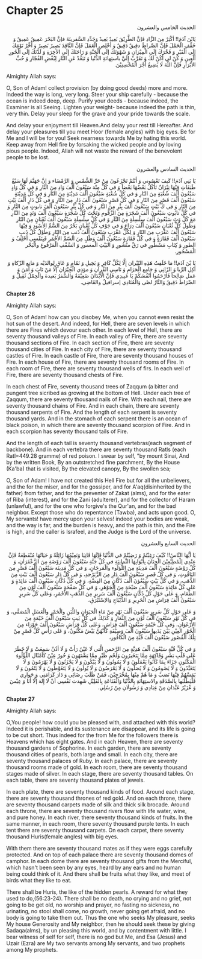 Chapter 25
==========

<p dir="rtl">
الحديث الخامس والعشرون‏
</p>

<p dir="rtl">
يَابْنَ آدَمَ!! أكْثِرْ مِنَ الزَّادِ فَإنَّ الطَّرِيْقَ بَعِيدٌ
بَعِيدٌ وَجَدِّدِ السَّفرينَةَ فإنَّ البَحْرَ عَمِيقٌ عَمِيقٌ وَ خَفِّفِ
الْحَمْلَ فَإنَّ الصِّراطَ دقِيقٌ دَقِيقٌ وَ أَخْلِصِ الْعَمَلَ فَإنَّ
النَّاقِدَ بَصِيرٌ بَصِيرٌ وَ أخِّرْ نَوْمَكَ إِلَى الْقَبْرِ وَ
فَخْرَكَ إِلَى الْمِيْزانِ وَ شَهْوَتَكَ إلَى الْجَنَّةِ وَ رَاحَتَكَ
إِلَى الآخِرَةِ وَ لَذّتَكَ إلَى الْحُورِ الْعِينِ وَ كُنْ لي أَكُنْ
لَكَ وَ تَقَرَّبْ إِلَيَّ باستِهانَةِ الدُّنْيا وَ تَبَعَّدْ عَنِ
النَّارِ لِبُغْضِ الفُجّارِ وَ حُبِّ الأَبْرَارِ فَإنَّ اللَّهَ لَا
يُضِيعُ أَجْرَ الْمُحْسِنِيْنَ.
</p>

Almighty Allah says:

O, Son of Adam! collect provision (by doing good deeds) more and more.
Indeed the way is long, very long. Steer your ship carefully - because
the ocean is indeed deep, deep. Purify your deeds - because indeed, the
Examiner is all Seeing. Lighten your weight- because indeed the path is
thin, very thin. Delay your sleep for the grave and your pride towards
the scale.

And delay your enjoyment till Heaven.And delay your rest till
Hereafter. And delay your pleasures till you meet Hoor (female angles)
with big eyes. Be for Me and I will be for you! Seek nearness towards Me
by hating this world. Keep away from Hell fire by forsaking the wicked
people and by loving pious people. Indeed, Allah will not waste the
reward of the benevolent people to be lost.

<p dir="rtl">
الحديث السادس والعشرون‏
</p>

<p dir="rtl">
يَا بَنِي آدَمَ!! كَيفَ تَعْصُوني وَ أَنْتُمْ تَجْزَعُونَ مِنْ حَرِّ
الشَّمْسِ وَ الرَّمْضَاء وَ إِنَّ جَهَنَّمَ لَهَا سَبْعُ طَبَقَاتِ
فِيْهَا نِيْرَانٌ تَأْكُلُ بَعْضُهَا بَعْضاً وَ في كُلِّ مِنْهَ
سَبْعُونَ أَلْفَ وَادِ مِنَ النَّارِ وَ في كُلِّ وَادٍ سَبْعُونَ أَلْفَ
شُعْبَةٍ مِنَ النّارِ وَ في كُلِّ شُعْبَةٍ سَبْعُونَ أَلْفَ مَدِيْنَةٍ
مِنَ النّارِ وَ في كُلِّ مَدِيْنَةٍ سَبْعُونَ أَلْفَ قَصْرٍ مِنَ النّارِ
وَ في كُلِّ قَصْرٍ سَبْعُونَ أَلْفَ دَارٍ مِنَ النَّارِ وَ في كُلِّ
دَارٍ أَلْفَ بَيْتٍ مِنَ النّارِ وَ في كِّ بَيْتٍ سَبْعُونَ أَلْفَ
بِئْرٍ مِنَ النَّارِ وَ في كُلِّ بِئْرٍ سَبْعُونَ أَلْفَ تابوتٍ مِنَ
النَّارِ وَ في كُلِّ تابُوتِ سَبْعُونَ أَلْفَ شَجَرَةٍ مِنَ الزَّقُّومِ
وَتَحْتَ كُلِّ شَجَرَةٍ سَبْعُونَ أَلْفَ وَتَدٍ مِنَ النَّارِ مَعَ كُلِّ
وَتَ‏ٍ سَبْعُونَ أَلْفَ سِلْسِلَةٍ مِنَ النَّآرِ وَ في كُلِّ سِلْسِلَةٍ
سَبْعُونَ أَلْفَ ثُعْبَانٍ مِنَ النّارِ وَطُولُ كُلِّ ثُعْبَانٍ
سَبْعُونَ أَلْفَ دِرَاعٍ وَ في جَوْفِ كُلِّ ثُعْبانٍ بَحْرٌ مِنَ
السُّمِّ الأَسْودِ وَ فِيْهَا سَبْعُونَ أَلْفَ عَقْرَبٍ مِنَ النّارِ وَ
لِكُلِّ عَقْرَبٍ سَبْعُونَ أَلْفَ ذَنبٍ مِنَ النّارِ وَطُوْلُ كُلّ ذَنبٍ
سَبْعُونَ أَلْفَ فَقَارَةٍ وَ في كُلّ فَقَارَةٍ سَبْعُونَ أَلْفَ وَطْلٍ
مِنَ السّمِّ الأَخْمَرِ فَبِنَفْسِي أَحْلِفُ وَ الطورِ وَ كِتَابِ
مَسْطُورٍ في رَقِّ منْشُورٍ وَ البَيْتِ الْمغمورِ وَ السَّقْفِ
الْمَرْفُوعِ والْبَحْر الْمَسْجُورِ.
</p>

<p dir="rtl">
يَا بْنَ آدَمَ!! مَا خَلَقِتُ هَذِهِ النّيْران إِلَّا لِكُلِّ كَافِرٍ
وَ بَخِيلِ وَ نَمّامٍ وَ عَاقٍ لِوالدَيْه وَ مَانِعِ الزّكاةِ وَ آكِلِ
الرِّبا وَ الزّانِي وَ جَامِع الْحَرَامِ وَ نَاسِي القُرآنِ وَ مؤذِي
الْجِيْرَانِ إلَّا مَنْ تَابَ وَ آمَنَ وَ عَمل صَالِحاً فَارْحَمُوا
أنْفُسَكُمْ يَا عَبِيدِي فَإنَّ الْأَبْدَانَ ضَعِيْفَةٌ وَالسَّفرُ
بَعيدة والْحِمْلُ ثَقِيلٌ وَ الصِّرَاطُ دَقِيقُ وَالنَّارُ لظى
وَالْمُنَادِي إسرافيلُ والقَاضِي.
</p>


**Chapter 26**

Almighty Allah says:

O, Son of Adam! how can you disobey Me, when you cannot even resist the
hot sun of the desert. And indeed, for Hell, there are seven levels in
which there are Fires which devour each other. In each level of Hell,
there are seventy thousand valleys of Fire. In each valley of Fire,
there are seventy thousand sections of Fire. In each section of Fire,
there are seventy thousand cities of Fire. In each city of Fire, there
are seventy thousand castles of Fire. In each castle of Fire, there are
seventy thousand houses of Fire. In each house of Fire, there are
seventy thousand rooms of Fire. In each room of Fire, there are seventy
thousand wells of firs. In each well of Fire, there are seventy thousand
chests of Fire.

In each chest of Fire, seventy thousand trees of Zaqqum (a bitter and
pungent tree sicribed as growing at the bottom of Hell. Under each tree
of Zaqqum, there are seventy thousand nails of Fire. With each nail,
there are seventy thousand chains of Fire. And in each chain, there are
seventy thousand serpents of Fire. And the length of each serpent is
seventy thousand yards. And in the stomach of each serpent there is an
ocean of black poison, in which there are seventy thousand scorpion of
Fire. And in each scorpion has seventy thousand tails of Fire.

And the length of each tail is seventy thousand vertebras(each segment
of backbone). And in each vertebra there are seventy thousand Ratls
(each Ratl=449.28 gramme) of red poison. I swear by self, "by mount
Sinai, And by the written Book, By an outstretched fine parchment, By
the House (Ka'ba) that is visited, By the elevated canopy, By the
swollen sea;

O, Son of Adam! I have not created this Hell Fire but for all the
unbelievers, and the for the miser, and for the gossiper, and for
A'aq(disinherited by the father) from father, and for the preventer of
Zakat (alms), and for the eater of Riba (interest), and for the Zani
(adulterer), and for the collector of Haram (unlawful), and for the one
who forgive's the Qur'an, and for the bad neighbor. Except those who do
repentance (Tawba), and acts upon good. O, My servants! have mercy upon
your selves! indeed your bodies are weak, and the way is far, and the
burden is heavy, and the path is thin, and the Fire is high, and the
caller is Israfeel, and the Judge is the Lord of the universe.

<p dir="rtl">
الحديث السابع والعشرون‏
</p>

<p dir="rtl">
يَا أيُّهَا النَّاسُ!! كَيْفَ رَغِبْتُمْ وَ رَضِيْتُمْ في الدُّنْيَا
فَإنَّهَا فَانِيَا وَنَعِيْمُهَا زَائِلَةٌ وَ حَيَاتُهَا مُنْقَطِعَةٌ
فَإنَّ عِنْدِي لِلْمُطِيْعِيْنَ الْجِنَانَ بِأَبْوَابِهَا الثَّمانِيَةِ
في كُلِّ جَنَّةِ سَبْعُونَ أَلْفَ رَوْضَةِ مِنَ الزَّعْفَرَانِ، وَ كُلّ
رَوْضَةٍ سَبْعُونَ أَلْفَ مَدِينَةٍ مِنَ اللُّؤلُوء والْمَرجَانِ، وَ في
كُلِّ مَدِينَة سَبْعُونَ أَلْفَ قَصْرٍ مِنَ اليَاقُوتِ، وَ في كُلّ قَصرٍ
سَبْعُونَ ألْفَ دَارِ مِنَ الزَّبَرْجدِ، وَ في كُلِّ دَارِ سَبْعُونَ
أَلْفَ بَيْتِ مِنَ الذَّهَبِ، وَ في كُلِّ بَيْتٍ سَبْعُؤنَ أَلْفَ
دُكَّانٍ مِنَ الفِضَّةِ، وَ في كُلِّ دُكَّانِ سَبْعُونَ أَلْفَ مَائِدَةٍ
وَ عَلى كُلِّ مَائِدَةٍ سَبْعُونَ أَلْفَ صَبْحَةٍ مِنَ الْجَوْهَرِ، وَ
في كُلِّ صَفْحَةٍ سَبْعُونَ أَلْفَ لَوْنِ مِنَ الطَّعَامِ، وَ عَلى
حَوْلِ كُلِّ دُكَّانٍ سَبْعُونَ أَلّفَ سَرِيرٍ مِنَ الذَّهَبِ
الأَحْمَرِ، وَعَلى كُلِّ سَرِيرٍ سَبْعُونَ أَلْفَ فِرَاشٍ مِنَ
الْحَرِيرِ وَ الدِّيْبَاجِ وَالإسْتَبْرَقِ،
</p>

<p dir="rtl">
وَ عَلى حَوْلِ كُلِّ سَرِيرٍ سَبْعُونَ أَلْفَ نَهْرٍ مِنْ مَاءِ
الْحَيَوَانِ واللَّبَنِ والْخَمْرِ والْعَسَلِ الْمُصَفَّى، وَ في كُلِّ
نَهْرِ سَبْعُونَ أَلْفَ لَوْنِ مِنَ الثَّمَارِ وَ كَذَلِكَ في كُلِّ
بَيتٍ سَبْعُونَ أَلْفَ خَيْمَةٍ مِنَ الأَرْغَوَانِ، وَفي كُلِّ خَيْمَةٍ
سَبْعُونَ أَلْفَ فِرَاشٍ، وَعَلى كُلِّ فِرَاشٍ سَبْعُونَ أَلْفَ حَوْرَاء
مِنَ الْحُوْرِ العِيْنِ بَيْنَ يَدَيها سَبْعُونَ أَلْفَ وَصِيْفَةِ
كَأنَّهُنَّ بَيْضٌ مَكْنُونٌ، وَ عَلى رَأْسِ كُلِّ قَصْرٍ مِنْ تِلْكَ
الْقُصُورِ سَبْعُونَ أَلْفَ قُبَّةِ مِنَ الْكَافُورِ،
</p>

<p dir="rtl">
وَ في كُلِّ قُبَّةٍ سَبْعُونَ أَلْفَ هَدِيَّةٍ مِنَ الرَّحمنِ الَّتي
لَا عَيْنٌ رَأَتْ وَ لَا أذُنٌ سَمِعَتْ وَ لَا خَطَرَ عَلى قَلْبِ بَشَرٍ
وَفَاكِهَةٍ مِمَّا يَتَخَيرُونَ وَلَحْمِ طَيْرٍ مِمَّا يَشْتَهُونَ وَ
حُورٌ عِيْنٌ كَأمْثَالِ اللُّؤْلُوءِ الْمَكْنُونِ جَزَاءَ بِمَا كَانُوا
يَعْمَلُونَ وَ لَا يَمُوتُونَ وَ لَا يَبْكُونَ وَ لَا يَحْزَنُونَ وَ لَا
يَهْرَمُونَ وَ لَا يَتَعَبَّدُونَ وَ لَا يَصُومُونَ وَ لَا يُصَلُّونَ وَ
لَا يَمْرَضُونَ وَ لَا يَُولُونَ وَ لَا يَتَغَوَّطُونَ وَ لَا يَنْمُونَ
وَ لَا يَمَسَّهُمْ فِيْهَا نَصَبٌ وَ مَا هُمْ مِنْهَا بِمُخْزَجِيْنَ،
فَمَنْ طَلَبَ رِضَائِي وَ دَارَ كَرَامَتِي وَ جَوارِي فَلْيَطْلُبَها
بِالصَّدَقَةِ والاستِهَانَةِ بِالدُّنْيَا وَالْقَنَاعَةِ بِالقَلِيْلِ
شَهِدت نَفْسِي أنْ لَا إِلهَ إلَّا أَنَا وَ عِيْسَ وَ عُزَيْرٌ عَبْدَانِ
مِنْ عِبَادِي وَ رَسُولَانِ مِنْ رُسُلِي.
</p>


**Chapter 27**

Almighty Allah says:

O,You people! how could you be pleased with, and attached with this
world? Indeed it is perishable, and its sustenance are disappear, and
its life is going to be cut short. Thus indeed for the from Me for the
followers there is Heavens which has eight gates. And in each Heaven,
there are seventy thousand gardens of Sophorine. In each garden, there
are seventy thousand cities of pearls, both large and small. In each
city, there are seventy thousand palaces of Ruby. In each palace, there
are seventy thousand rooms made of gold. In each room, there are seventy
thousand stages made of silver. In each stage, there are seventy
thousand tables. On each table, there are seventy thousand plates of
jewels.

In each plate, there are seventy thousand kinds of food. Around each
stage, there are seventy thousand thrones of red gold. And on each
throne, there are seventy thousand carpets made of silk and thick silk
brocade. Around each throne, there are seventy thousand rivers flow with
life water, wine, and pure honey. In each river, there seventy thousand
kinds of fruits. In the same manner, in each room, there seventy
thousand purple tents. In each tent there are seventy thousand carpets.
On each carpet, there seventy thousand Huris(female angles) with big
eyes.

With them there are seventy thousand mates as if they were eggs
carefully protected. And on top of each palace there are seventy
thousand domes of camphor. In each dome there are seventy thousand gifts
from the Merciful, which hasn't been seen by any eyes, heard by any ears
and no human being could think of it. And there shall be fruits what
they like, and meet of birds what they like to eat.

There shall be Huris, the like of the hidden pearls. A reward for what
they used to do,(56:23-24). There shall be no death, no crying and no
grief, not going to be get old, no worship and prayer, no fasting no
sickness, no urinating, no stool shall come, no growth, never going get
afraid, and no body is going to take them out. Thus the one who seeks My
pleasure, seeks My house Generosity and My neighbor, then he should seek
these by giving Sadaqa(alms), by un pleasing this world, and by
contentment with little. I bear witness of self for self, there is no
god but Me, and Esa (Jesus) and Uzair (Ezra) are My two servants among
My servants, and two prophets among My prophets.


